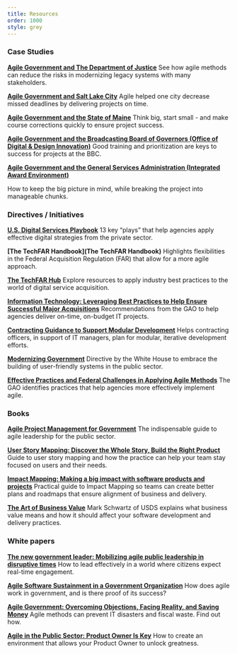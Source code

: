 ```yaml
---
title: Resources
order: 1000
style: grey
---
```


### Case Studies


**[Agile Government and The Department of Justice](http://www.agilegovleaders.org/case-studies/doj/)**
See how agile methods can reduce the risks in modernizing legacy systems with many stakeholders.

**[Agile Government and Salt Lake City](http://www.agilegovleaders.org/case-studies/slc)**
Agile helped one city decrease missed deadlines by delivering projects on time.

**[Agile Government and the State of Maine](http://www.agilegovleaders.org/case-studies/case-study-agile-government-and-the-state-of-maine/)**
Think big, start small - and make course corrections quickly to ensure project success.

**[Agile Government and the Broadcasting Board of Governors (Office of Digital & Design Innovation)](http://www.agilegovleaders.org/case-studies/bbg/)**
Good training and prioritization are keys to success for projects at the BBC.

**[Agile Government and the General Services Administration (Integrated Award Environment)](http://www.agilegovleaders.org/case-studies/gsa/)**

How to keep the big picture in mind, while breaking the project into manageable chunks.


### Directives / Initiatives


**[U.S. Digital Services Playbook](https://playbook.cio.gov/)**
13 key “plays” that help agencies apply effective digital strategies from the private sector.

**[The TechFAR Handbook](The TechFAR Handbook)**
Highlights flexibilities in the Federal Acquisition Regulation (FAR) that allow for a more agile approach.

**[The TechFAR Hub](https://techfarhub.cio.gov/)**
Explore resources to apply industry best practices to the world of digital service acquisition.

**[Information Technology: Leveraging Best Practices to Help Ensure Successful Major Acquisitions](http://www.gao.gov/products/GAO-14-183T)**
Recommendations from the GAO to help agencies deliver on-time, on-budget IT projects.

**[Contracting Guidance to Support Modular Development](http://www.whitehouse.gov/sites/default/files/omb/procurement/guidance/modular-approaches-for-information-technology.pdf)**
Helps contracting officers, in support of IT managers, plan for modular, iterative development efforts.

**[Modernizing Government](http://www.whitehouse.gov/sites/default/files/omb/assets/modernizing_government/ModernizingGovernmentOverview.pdf)**
Directive by the White House to embrace the building of user-friendly systems in the public sector.

**[Effective Practices and Federal Challenges in Applying Agile Methods](http://www.afei.org/WorkingGroups/ADAPT/Documents/GAO%20Agile%20Report.pdf)**
The GAO identifies practices that help agencies more effectively implement agile.


### Books


**[Agile Project Management for Government](http://www.amazon.com/Agile-Project-Management-Government-Wernham/dp/0957223404)**
The indispensable guide to agile leadership for the public sector.

**[User Story Mapping: Discover the Whole Story, Build the Right Product](https://www.amazon.com/User-Story-Mapping-Discover-Product/dp/1491904909)**
Guide to user story mapping and how the practice can help your team stay focused on users and their needs.

**[Impact Mapping: Making a big impact with software products and projects](https://www.impactmapping.org/book.html)**
Practical guide to Impact Mapping so teams can create better plans and roadmaps that ensure alignment of business and delivery.

**[The Art of Business Value](https://www.amazon.com/Art-Business-Value-Mark-Schwartz/dp/1942788045)**
Mark Schwartz of USDS explains what business value means and how it should affect your software development and delivery practices.


### White papers


**[The new government leader: Mobilizing agile public leadership in disruptive times](http://dupress.com/articles/the-new-government-leader-mobilizing-agile-public-leadership-in-disruptive-times/)**
How to lead effectively in a world where citizens expect real-time engagement.

**[Agile Software Sustainment in a Government Organization](http://www.scrumalliance.org/community/articles/2013/october/agile-software-sustainment-in-a-government-organiz)**
How does agile work in government, and is there proof of its success? 

**[Agile Government: Overcoming Objections, Facing Reality, and Saving Money](https://drive.google.com/a/civicactions.net/file/d/0B4x-JjyOVv3pM1MxdkprbmMzMzQ/edit?usp=sharing)**
Agile methods can prevent IT disasters and fiscal waste. Find out how. 

**[Agile in the Public Sector: Product Owner Is Key](http://assets-production.govstore.service.gov.uk/G4/Unboxed_Consulting_Ltd-0276/51f978bd12a2fcb9e800108a/QD5/Public%20Sector%20WP.pdf)**
How to create an environment that allows your Product Owner to unlock greatness.
